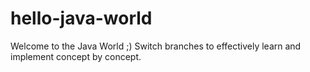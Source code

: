 # hello-java-world
Welcome to the Java World ;)
Switch branches to effectively learn and implement concept by concept.
